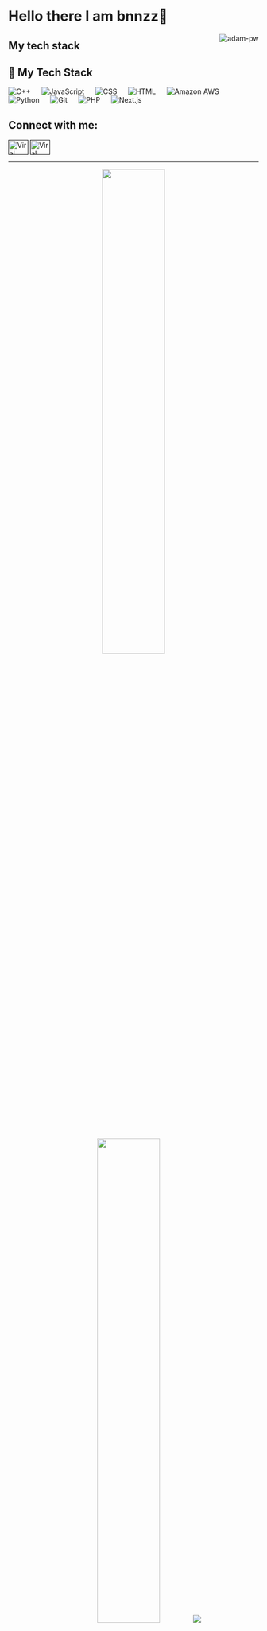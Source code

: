 # Hello there I am bnnzz👋

<p>
  <img align="right" src="https://media1.tenor.com/m/g8PKKSi4QyoAAAAC/halo-superintendent.gif" alt="adam-pw" />
</p>

## My tech stack

## 🧠 My Tech Stack

<p align="left">
  <a>
    <img alt="C++" src="https://img.shields.io/badge/-C++-orange?logo=c%2B%2B&logoColor=white"/>
  </a>
  &emsp;
  <a>
    <img alt="JavaScript" src="https://img.shields.io/badge/JavaScript-%23F7DF1E.svg?logo=javascript&logoColor=black">
  </a>
  &emsp;
  <a>
    <img alt="CSS" src="https://img.shields.io/badge/-CSS3-blue?logo=css3&logoColor=white">
  </a>
  &emsp;
  <a>
    <img alt="HTML" src="https://img.shields.io/badge/-HTML5-orange?logo=html5&logoColor=white">
  </a>
  &emsp;
  <a>
    <img alt="Amazon AWS" src="https://img.shields.io/badge/-Amazon%20AWS-grey?logo=amazonaws&logoColor=white">
  </a>
  &emsp;
  <a>
    <img alt="Python" src="https://img.shields.io/badge/Python-%2314354C.svg?logo=python&logoColor=white">
  </a>
  &emsp;
  <a>
    <img alt="Git" src="https://img.shields.io/badge/-Git-red?logo=git&logoColor=white"/>
  </a>
  &emsp;
  <a>
    <img alt="PHP" src="https://img.shields.io/badge/-PHP-777BB4?logo=php&logoColor=white">
  </a>
  &emsp;
  <a>
    <img alt="Next.js" src="https://img.shields.io/badge/-Next.js-black?logo=next.js&logoColor=white">
  </a>
</p>



## Connect with me:
<p align="left">
  <a href="" target="blank"><img align="center"
      src="https://raw.githubusercontent.com/rahuldkjain/github-profile-readme-generator/master/src/images/icons/Social/linked-in-alt.svg"
      alt="Viral Bhadeshiya" height="30" width="40" /></a>
  <a href="" target="blank"><img align="center"
      src="https://raw.githubusercontent.com/rahuldkjain/github-profile-readme-generator/master/src/images/icons/Social/instagram.svg"
      alt="Viral Bhadeshiya" height="30" width="40" /></a>

</p>

-----
<p align="center">
  <img height="50%" width="auto" src ="https://github-readme-stats.vercel.app/api?username=viralbhadeshiya&show_icons=true&count_private=true&theme=darcula&hide_border=true&hide=issues,contribs&bg_color=00000000">
  <img height="50%" width="auto" src ="https://github-readme-stats.vercel.app/api/top-langs/?username=viralbhadeshiya&layout=compact&hide_border=true&theme=darcula&bg_color=00000000&langs_count=6&hide=jupyter%20notebook,tex,css,php">
  <img src ="https://github-readme-streak-stats.herokuapp.com?user=aveek-saha&theme=darcula&hide_border=true&background=FFFFFF00">
  <br>
  <br>
 </p>
